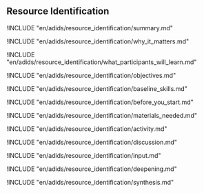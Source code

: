 
##  Resource Identification

<!-- ![](en/images/resource_identification.png "") -->

!INCLUDE "en/adids/resource_identification/summary.md"

<!-- Why The Topic Matters -->

!INCLUDE "en/adids/resource_identification/why_it_matters.md"

<!--  What Participants Will Learn -->

!INCLUDE "en/adids/resource_identification/what_participants_will_learn.md"

<!-- Objectives {.sidebar} -->

!INCLUDE "en/adids/resource_identification/objectives.md"

<!-- Baseline Skills -->

!INCLUDE "en/adids/resource_identification/baseline_skills.md"

<!-- Before you Start -->

!INCLUDE "en/adids/resource_identification/before_you_start.md"

<!-- Materials Needed -->

!INCLUDE "en/adids/resource_identification/materials_needed.md"

<!--Activity {.activity} -->

!INCLUDE "en/adids/resource_identification/activity.md"

<!--Discussion -->

!INCLUDE "en/adids/resource_identification/discussion.md"

<!-- Input -->

!INCLUDE "en/adids/resource_identification/input.md"

<!-- Deepening -->

!INCLUDE "en/adids/resource_identification/deepening.md"

<!--Synthesis {.synthesis} -->

!INCLUDE "en/adids/resource_identification/synthesis.md"
